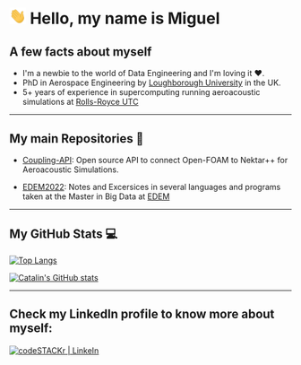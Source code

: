 # <img src="https://raw.githubusercontent.com/ABSphreak/ABSphreak/master/gifs/Hi.gif" width="30px"> Hello, my name is Miguel


## A few facts about myself

- I'm a newbie to the world of Data Engineering and I'm loving it ♥.
- PhD in Aerospace Engineering by [Loughborough University](<https://www.lboro.ac.uk/>) in the UK.
- 5+ years of experience in supercomputing running aeroacoustic simulations at [Rolls-Royce UTC](<https://www.lboro.ac.uk/research/rolls-royce-utc/>)

  
---

## My main Repositories 📁

- [Coupling-API](https://github.com/mimove/Coupling-API): Open source API to connect Open-FOAM to Nektar++ for Aeroacoustic Simulations.
  
- [EDEM2022](https://github.com/mimove/EDEM2022): Notes and Excersices in several languages and programs taken at the Master in Big Data at [EDEM](https://edem.eu/en/get-to-know-edem/)



---

## My GitHub Stats 💻

[![Top Langs](https://github-readme-stats.vercel.app/api/top-langs/?username=mimove&hide=jupyter%20notebook&theme=dracula)](https://github.com/anuraghazra/github-readme-stats)

[![Catalin's GitHub stats](https://github-readme-stats.vercel.app/api?username=mimove&theme=dracula)](https://github.com/anuraghazra/github-readme-stats)



[linkedin]: <https://www.linkedin.com/in/miguel-moratilla-vega/>

---

## Check my LinkedIn profile to know more about myself:

[<img align="center" alt="codeSTACKr | LinkeIn" width="35px" src="https://cdn.jsdelivr.net/npm/simple-icons@v3/icons/linkedin.svg" />][linkedin]


<br />
